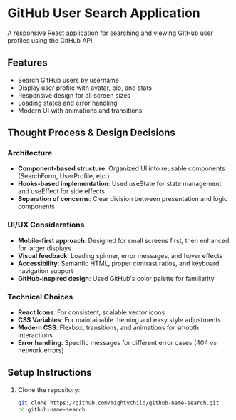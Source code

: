 # GitHub User Search Application


A responsive React application for searching and viewing GitHub user profiles using the GitHub API.

## Features

- Search GitHub users by username
- Display user profile with avatar, bio, and stats
- Responsive design for all screen sizes
- Loading states and error handling
- Modern UI with animations and transitions

## Thought Process & Design Decisions

### Architecture
- **Component-based structure**: Organized UI into reusable components (SearchForm, UserProfile, etc.)
- **Hooks-based implementation**: Used useState for state management and useEffect for side effects
- **Separation of concerns**: Clear division between presentation and logic components

### UI/UX Considerations
- **Mobile-first approach**: Designed for small screens first, then enhanced for larger displays
- **Visual feedback**: Loading spinner, error messages, and hover effects
- **Accessibility**: Semantic HTML, proper contrast ratios, and keyboard navigation support
- **GitHub-inspired design**: Used GitHub's color palette for familiarity

### Technical Choices
- **React Icons**: For consistent, scalable vector icons
- **CSS Variables**: For maintainable theming and easy style adjustments
- **Modern CSS**: Flexbox, transitions, and animations for smooth interactions
- **Error handling**: Specific messages for different error cases (404 vs network errors)

## Setup Instructions

1. Clone the repository:
   ```bash
   git clone https://github.com/mightychild/github-name-search.git
   cd github-name-search
